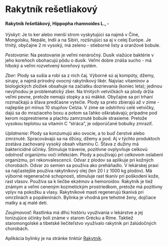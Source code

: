 Rakytník rešetliakový
=====================

#### Rakytník řešetlákový, Hippopha rhamnoides L., -

*Výskyt*: Je to ker alebo menší strom vyskytujúci sa najmä v Číne, Mongolsku,
Nepále, Indii a na Sibíri, rozširujúci sa aj v celej Európe. Je tŕnitý, obyčajne
2 m vysoký, má zeleno - stieborné listy a oranžové bobule.

*Pestovanie*: Na pestovanie je veľmi nenáročný. Dusík viažúce baktérie v jeho
koreňoch obohacujú pôdu o dusík. Veľmi dobre znáša sucho - má hlboký a veľmi
rozvetvený koreňový systém.

*Zber*: Plody sa sušia a robí sa z nich čaj. Výborné sú aj kompóty, džemy,
sirupy, a najmä prírodný ovocný rakytníkový likér. Najviac vitamínov a
biologických zložiek obsahuje na začiatku dozrievania (koniec leta); jedinou
nevýhodou je problematický zber. Na tŕnitých vetvičkách sa plody držia veľmi
pevne, pretože nemajú stopky a sú mäkké. Obyčajne sa pri trhaní rozmačkajú a
šťava predčasne vytečie. Plody sa preto zbierajú až v zime - najlepšie pri mínus
10 stupňov Celzia. V zime se odstrihnú celé vetvičky, dajú sa do mraziaceho boxu
a potom sa ľahko oškrabávajú; prípadne pod kerom rozprestrieme a plachtu
zamrznuté bobule strasieme. Pretože vysokou teplotou sa vitamín C “stráca”, je
odporúčané bobulky zmraziť.

*Uplatnenie*: Plody sa konzumujú ako ovocie, a to buď čerstvé alebo zmrznuté.
Spracovávajú sa na džúsy, džemy a pod. Aj v týchto produktoch zostáva zachovaný
vysoký obsah vitamínu C. Šťava z dužiny má baktericidné účinky. Stimuluje
trávenie, pozitívne ovplyvňuje celkovú odolnosť organizmu voči infekciám. Plody
a používajú pri celkovom oslabení organizmu, pri rekonvalescencii. Odvar z
plodov sa aplikuje pri kožných chorobách. Odvar zo semien sa používa ako
preháňadlo. V lekárskej praxi sa najčastejšie používa rakytníkový olej (len 20 l
z 1000 kg plodov). Má výborné regeneračné schopnosti, stimuluje rast tkanív pri
poškodení kože, rast vlasov. Používa sa k liečbe ekzémov a hemoroidov. Rakytník
je tiež známym a veľmi ceneným kozmetickým prostriedkom, pretože má pozitívny
vplyv na pokožku a vlasy. Rakytníkové masti regenerujú tkanivá pri omrzlinách a
popáleninách. Bylinka je vhodná pre tehotné ženy, dojčiace matky a aj malé deti.

*Zaujímavosť*: Rastlinka má dlhú históriu využívania v lekárstve a jej
tonizujúce účinky boli známe v starom Grécku a Ríme. Taktiež staromongolské a
tibetské liečiteľstvo využívalo rakytník pri žalúdočných chorobách.

Aplikácia bylinky je na stránke tinktúr
[Rakytník](http://staticfile.net/product/rakytnik).


